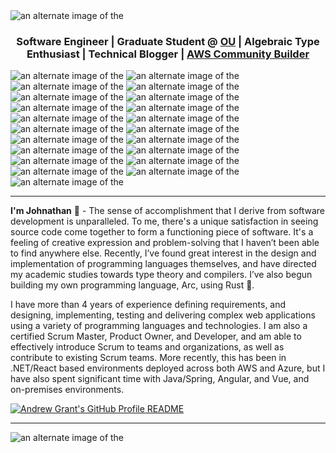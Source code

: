 <picture>
    <source media="(prefers-color-scheme: dark)" srcset="header-dark.jpg">
    <source media="(prefers-color-scheme: light)" srcset="header-light.jpg">
    <img alt="an alternate image of the" src="header-dark.jpg">
</picture>

<h3 align="center">Software Engineer | Graduate Student @ <a href='https://ou.edu'>OU</a> | Algebraic Type Enthusiast | Technical Blogger | <a href='https://aws.amazon.com/developer/community/community-builders/'> AWS Community Builder</a></h3>

<picture>
    <source media="(prefers-color-scheme: light)" srcset="https://img.shields.io/badge/-HTML-black?style=flat-square&logo=html5">
    <source media="(prefers-color-scheme: dark)" srcset="https://img.shields.io/badge/-HTML-0e1117?style=flat-square&logo=html5">
    <img alt="an alternate image of the" src="header-dark.jpg">
</picture>
<picture>
    <source media="(prefers-color-scheme: light)" srcset="https://img.shields.io/badge/-CSS-black?style=flat-square&logo=css3">
    <source media="(prefers-color-scheme: dark)" srcset="https://img.shields.io/badge/-CSS-0e1117?style=flat-square&logo=css3">
    <img alt="an alternate image of the" src="header-dark.jpg">
</picture>
<picture>
    <source media="(prefers-color-scheme: light)" srcset="https://img.shields.io/badge/-JavaScript-black?style=flat-square&logo=javascript">
    <source media="(prefers-color-scheme: dark)" srcset="https://img.shields.io/badge/-JavaScript-0e1117?style=flat-square&logo=javascript">
    <img alt="an alternate image of the" src="header-dark.jpg">
</picture>
<picture>
    <source media="(prefers-color-scheme: light)" srcset="https://img.shields.io/badge/-TypeScript-black?style=flat-square&logo=typescript">
    <source media="(prefers-color-scheme: dark)" srcset="https://img.shields.io/badge/-TypeScript-0e1117?style=flat-square&logo=typescript">
    <img alt="an alternate image of the" src="header-dark.jpg">
</picture>
<picture>
    <source media="(prefers-color-scheme: light)" srcset="https://img.shields.io/badge/-Java-black?style=flat-square&logo=coffeescript">
    <source media="(prefers-color-scheme: dark)" srcset="https://img.shields.io/badge/-Java-0e1117?style=flat-square&logo=coffeescript">
    <img alt="an alternate image of the" src="header-dark.jpg">
</picture>
<picture>
    <source media="(prefers-color-scheme: light)" srcset="https://img.shields.io/badge/-.NET-black?style=flat-square&logo=csharp">
    <source media="(prefers-color-scheme: dark)" srcset="https://img.shields.io/badge/-.NET-0e1117?style=flat-square&logo=csharp">
    <img alt="an alternate image of the" src="header-dark.jpg">
</picture>
<picture>
    <source media="(prefers-color-scheme: light)" srcset="https://img.shields.io/badge/-Golang-black?style=flat-square&logo=go">
    <source media="(prefers-color-scheme: dark)" srcset="https://img.shields.io/badge/-Golang-0e1117?style=flat-square&logo=go">
    <img alt="an alternate image of the" src="header-dark.jpg">
</picture>
<picture>
    <source media="(prefers-color-scheme: light)" srcset="https://img.shields.io/badge/-Rust-black?style=flat-square&logo=rust">
    <source media="(prefers-color-scheme: dark)" srcset="https://img.shields.io/badge/-Rust-0e1117?style=flat-square&logo=rust">
    <img alt="an alternate image of the" src="header-dark.jpg">
</picture>
<picture>
    <source media="(prefers-color-scheme: light)" srcset="https://img.shields.io/badge/-Kotlin-black?style=flat-square&logo=kotlin">
    <source media="(prefers-color-scheme: dark)" srcset="https://img.shields.io/badge/-Kotlin-0e1117?style=flat-square&logo=kotlin">
    <img alt="an alternate image of the" src="header-dark.jpg">
</picture>
<picture>
    <source media="(prefers-color-scheme: light)" srcset="https://img.shields.io/badge/-Azure-black?style=flat-square&logo=microsoftazure">
    <source media="(prefers-color-scheme: dark)" srcset="https://img.shields.io/badge/-Azure-0e1117?style=flat-square&logo=microsoftazure">
    <img alt="an alternate image of the" src="header-dark.jpg">
</picture>
<picture>
    <source media="(prefers-color-scheme: light)" srcset="https://img.shields.io/badge/-AWS-black?style=flat-square&logo=amazonaws">
    <source media="(prefers-color-scheme: dark)" srcset="https://img.shields.io/badge/-AWS-0e1117?style=flat-square&logo=amazonaws">
    <img alt="an alternate image of the" src="header-dark.jpg">
</picture>
<picture>
    <source media="(prefers-color-scheme: light)" srcset="https://img.shields.io/badge/-Google_Cloud-black?style=flat-square&logo=googlecloud">
    <source media="(prefers-color-scheme: dark)" srcset="https://img.shields.io/badge/-Google_Cloud-0e1117?style=flat-square&logo=googlecloud">
    <img alt="an alternate image of the" src="header-dark.jpg">
</picture>
<picture>
    <source media="(prefers-color-scheme: light)" srcset="https://img.shields.io/badge/-Linux-black?style=flat-square&logo=linux">
    <source media="(prefers-color-scheme: dark)" srcset="https://img.shields.io/badge/-Linux-0e1117?style=flat-square&logo=linux">
    <img alt="an alternate image of the" src="header-dark.jpg">
</picture>
<picture>
    <source media="(prefers-color-scheme: light)" srcset="https://img.shields.io/badge/-Mac-black?style=flat-square&logo=apple">
    <source media="(prefers-color-scheme: dark)" srcset="https://img.shields.io/badge/-Mac-0e1117?style=flat-square&logo=apple">
    <img alt="an alternate image of the" src="header-dark.jpg">
</picture>
<picture>
    <source media="(prefers-color-scheme: light)" srcset="https://img.shields.io/badge/-Redis-black?style=flat-square&logo=redis">
    <source media="(prefers-color-scheme: dark)" srcset="https://img.shields.io/badge/-Redis-0e1117?style=flat-square&logo=redis">
    <img alt="an alternate image of the" src="header-dark.jpg">
</picture>
<picture>
    <source media="(prefers-color-scheme: light)" srcset="https://img.shields.io/badge/-Terraform-black?style=flat-square&logo=terraform">
    <source media="(prefers-color-scheme: dark)" srcset="https://img.shields.io/badge/-Terraform-0e1117?style=flat-square&logo=terraform">
    <img alt="an alternate image of the" src="header-dark.jpg">
</picture>
<picture>
    <source media="(prefers-color-scheme: light)" srcset="https://img.shields.io/badge/-NixOS-black?style=flat-square&logo=nixos">
    <source media="(prefers-color-scheme: dark)" srcset="https://img.shields.io/badge/-Terraform-0e1117?style=flat-square&logo=nixos">
    <img alt="an alternate image of the" src="header-dark.jpg">
</picture>
<picture>
    <source media="(prefers-color-scheme: light)" srcset="https://img.shields.io/badge/-MSSQL Server-black?style=flat-square&logo=microsoftsqlserver">
    <source media="(prefers-color-scheme: dark)" srcset="https://img.shields.io/badge/-MSSQL Server-0e1117?style=flat-square&logo=microsoftsqlserver">
    <img alt="an alternate image of the" src="header-dark.jpg">
</picture>
<picture>
    <source media="(prefers-color-scheme: light)" srcset="https://img.shields.io/badge/-RabbitMQ-black?style=flat-square&logo=rabbitmq">
    <source media="(prefers-color-scheme: dark)" srcset="https://img.shields.io/badge/-RabbitMQ-0e1117?style=flat-square&logo=rabbitmq">
    <img alt="an alternate image of the" src="header-dark.jpg">
</picture>
<picture>
    <source media="(prefers-color-scheme: light)" srcset="https://img.shields.io/badge/-React-black?style=flat-square&logo=react">
    <source media="(prefers-color-scheme: dark)" srcset="https://img.shields.io/badge/-React-0e1117?style=flat-square&logo=react">
    <img alt="an alternate image of the" src="header-dark.jpg">
</picture>
<picture>
    <source media="(prefers-color-scheme: light)" srcset="https://img.shields.io/badge/-Angular-black?style=flat-square&logo=angular">
    <source media="(prefers-color-scheme: dark)" srcset="https://img.shields.io/badge/-Angular-0e1117?style=flat-square&logo=angular">
    <img alt="an alternate image of the" src="header-dark.jpg">
</picture>
<hr>

**I'm Johnathan** 👋 - The sense of accomplishment that I derive from software development is unparalleled. To me, there's a unique satisfaction in seeing source code come together to form a functioning piece of software. It's a feeling of creative expression and problem-solving that I haven’t been able to find anywhere else. Recently, I’ve found great interest in the design and implementation of programming languages themselves, and have directed my academic studies towards type theory and compilers. I’ve also begun building my own programming language, Arc, using Rust 🦀.

I have more than 4 years of experience defining requirements, and designing, implementing, testing and delivering complex web applications using a variety of programming languages and technologies. I am also a certified Scrum Master, Product Owner, and Developer, and am able to effectively introduce Scrum to teams and organizations, as well as contribute to existing Scrum teams. More recently, this has been in .NET/React based environments deployed across both AWS and Azure, but I have also spent significant time with Java/Spring, Angular, and Vue, and on-premises environments.


<a href="https://github.com/Andrew6rant/Andrew6rant">
  <picture>
    <source media="(prefers-color-scheme: dark)" srcset="https://raw.githubusercontent.com/Andrew6rant/Andrew6rant/main/dark_mode.svg">
    <img alt="Andrew Grant's GitHub Profile README" src="https://raw.githubusercontent.com/Andrew6rant/Andrew6rant/main/light_mode.svg">
  </picture>
</a>


<hr>
<picture>
    <source media="(prefers-color-scheme: dark)" srcset="./profile-3d-contrib/profile-night-rainbow.svg">
    <source media="(prefers-color-scheme: light)" srcset="./profile-3d-contrib/profile-green-animate.svg">
    <img alt="an alternate image of the" src="header-dark.jpg">
</picture>
